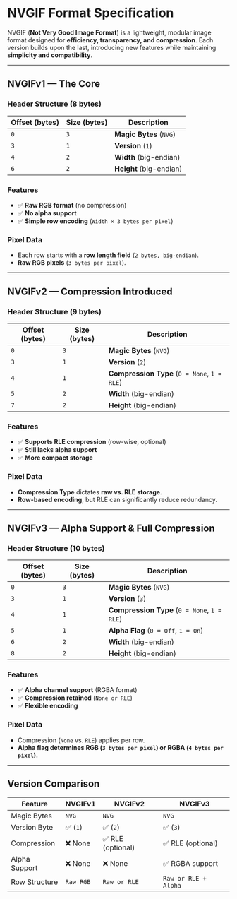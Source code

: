 # NVGIF Format Specification
NVGIF (**Not Very Good Image Format**) is a lightweight, modular image format designed for **efficiency, transparency, and compression**. Each version builds upon the last, introducing new features while maintaining **simplicity and compatibility**.

---

## NVGIFv1 — The Core
### Header Structure (8 bytes)
| Offset (bytes) | Size (bytes) | Description |
|----------------|--------------|-------------|
| `0`            | `3`          | **Magic Bytes** (`NVG`) |
| `3`            | `1`          | **Version** (`1`) |
| `4`            | `2`          | **Width** (big-endian) |
| `6`            | `2`          | **Height** (big-endian) |

### Features
- ✅ **Raw RGB format** (no compression)  
- ✅ **No alpha support**  
- ✅ **Simple row encoding** (`Width × 3 bytes per pixel`)  

### Pixel Data
- Each row starts with a **row length field** (`2 bytes, big-endian`).
- **Raw RGB pixels** (`3 bytes per pixel`).

---

## NVGIFv2 — Compression Introduced
### Header Structure (9 bytes)
| Offset (bytes) | Size (bytes) | Description |
|----------------|--------------|-------------|
| `0`            | `3`          | **Magic Bytes** (`NVG`) |
| `3`            | `1`          | **Version** (`2`) |
| `4`            | `1`          | **Compression Type** (`0 = None`, `1 = RLE`) |
| `5`            | `2`          | **Width** (big-endian) |
| `7`            | `2`          | **Height** (big-endian) |

### Features
- ✅ **Supports RLE compression** (row-wise, optional)  
- ✅ **Still lacks alpha support**  
- ✅ **More compact storage**  

### Pixel Data
- **Compression Type** dictates **raw vs. RLE storage**.
- **Row-based encoding**, but RLE can significantly reduce redundancy.

---

## NVGIFv3 — Alpha Support & Full Compression
### Header Structure (10 bytes)
| Offset (bytes) | Size (bytes) | Description |
|----------------|--------------|-------------|
| `0`            | `3`          | **Magic Bytes** (`NVG`) |
| `3`            | `1`          | **Version** (`3`) |
| `4`            | `1`          | **Compression Type** (`0 = None`, `1 = RLE`) |
| `5`            | `1`          | **Alpha Flag** (`0 = Off`, `1 = On`) |
| `6`            | `2`          | **Width** (big-endian) |
| `8`            | `2`          | **Height** (big-endian) |

### Features
- ✅ **Alpha channel support** (RGBA format)  
- ✅ **Compression retained** (`None or RLE`)  
- ✅ **Flexible encoding**  

### Pixel Data
- Compression (`None` vs. `RLE`) applies per row.
- **Alpha flag determines RGB (`3 bytes per pixel`) or RGBA (`4 bytes per pixel`).**

---

## Version Comparison
| Feature        | **NVGIFv1** | **NVGIFv2** | **NVGIFv3** |
|----------------|-------------|------------|------------|
| Magic Bytes    | `NVG`      | `NVG`      | `NVG`      |
| Version Byte   | ✅ (`1`)   | ✅ (`2`)   | ✅ (`3`)   |
| Compression    | ❌ None     | ✅ RLE (optional) | ✅ RLE (optional) |
| Alpha Support  | ❌ None     | ❌ None     | ✅ RGBA support |
| Row Structure  | `Raw RGB`  | `Raw or RLE` | `Raw or RLE + Alpha` |
